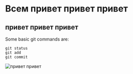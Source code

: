 # Всем привет привет привет 
## привет привет привет 
Some basic git commands are:
```
git status
git add
git commit
````
![привет привет](https://tenor.com/ru/view/arthas-papich-zavod-walking-gif-15720711)
